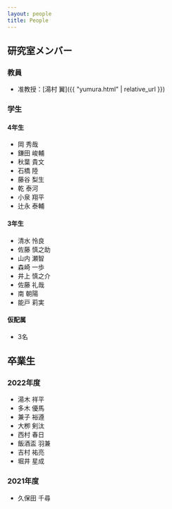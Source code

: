 ```yaml
---
layout: people
title: People
---
```


## 研究室メンバー
### 教員
- 准教授：[湯村 翼]({{ "yumura.html" | relative_url }})

### 学生
#### 4年生
- 岡 秀哉
- 鎌田 峻輔
- 秋葉 貴文
- 石橋 陸
- 藤谷 梨生
- 乾 泰河
- 小泉 翔平
- 辻永 泰輔

#### 3年生
- 清水 怜良
- 佐藤 慎之助
- 山内 瀬智
- 森崎 一歩
- 井上 慎之介
- 佐藤 礼哉
- 南 朝陽
- 能戸 莉実

#### 仮配属
- 3名

## 卒業生
### 2022年度
- 湯木 祥平
- 多木 優馬
- 兼子 裕遵
- 大栁 剣汰
- 西村 春日
- 飯酒盃 羽兼
- 吉村 祐亮
- 堀井 星成

### 2021年度
- 久保田 千尋
